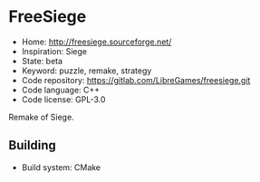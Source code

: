# FreeSiege

- Home: http://freesiege.sourceforge.net/
- Inspiration: Siege
- State: beta
- Keyword: puzzle, remake, strategy
- Code repository: https://gitlab.com/LibreGames/freesiege.git
- Code language: C++
- Code license: GPL-3.0

Remake of Siege.

## Building

- Build system: CMake

